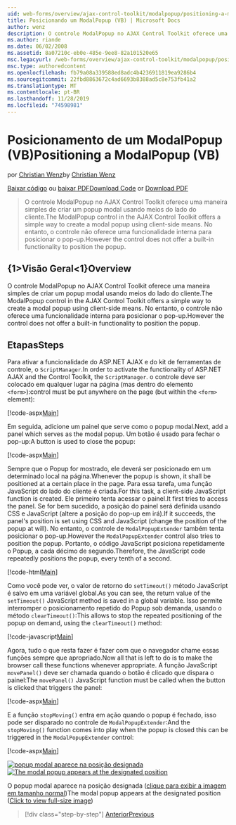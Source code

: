 ```yaml
---
uid: web-forms/overview/ajax-control-toolkit/modalpopup/positioning-a-modalpopup-vb
title: Posicionando um ModalPopup (VB) | Microsoft Docs
author: wenz
description: O controle ModalPopup no AJAX Control Toolkit oferece uma maneira simples de criar um popup modal usando meios do lado do cliente. No entanto, o controle não oferece um...
ms.author: riande
ms.date: 06/02/2008
ms.assetid: 8a07210c-eb0e-485e-9ee8-82a101520e65
msc.legacyurl: /web-forms/overview/ajax-control-toolkit/modalpopup/positioning-a-modalpopup-vb
msc.type: authoredcontent
ms.openlocfilehash: fb79a08a339588ed8adc4b4236911819ea9286b4
ms.sourcegitcommit: 22fbd8863672c4ad6693b8388ad5c8e753fb41a2
ms.translationtype: MT
ms.contentlocale: pt-BR
ms.lasthandoff: 11/28/2019
ms.locfileid: "74598981"
---
```

# <a name="positioning-a-modalpopup-vb"></a><span data-ttu-id="698a4-104">Posicionamento de um ModalPopup (VB)</span><span class="sxs-lookup"><span data-stu-id="698a4-104">Positioning a ModalPopup (VB)</span></span>

<span data-ttu-id="698a4-105">por [Christian Wenz](https://github.com/wenz)</span><span class="sxs-lookup"><span data-stu-id="698a4-105">by [Christian Wenz](https://github.com/wenz)</span></span>

<span data-ttu-id="698a4-106">[Baixar código](https://download.microsoft.com/download/2/4/0/24052038-f942-4336-905b-b60ae56f0dd5/ModalPopup4.vb.zip) ou [baixar PDF](https://download.microsoft.com/download/b/6/a/b6ae89ee-df69-4c87-9bfb-ad1eb2b23373/modalpopup4VB.pdf)</span><span class="sxs-lookup"><span data-stu-id="698a4-106">[Download Code](https://download.microsoft.com/download/2/4/0/24052038-f942-4336-905b-b60ae56f0dd5/ModalPopup4.vb.zip) or [Download PDF](https://download.microsoft.com/download/b/6/a/b6ae89ee-df69-4c87-9bfb-ad1eb2b23373/modalpopup4VB.pdf)</span></span>

> <span data-ttu-id="698a4-107">O controle ModalPopup no AJAX Control Toolkit oferece uma maneira simples de criar um popup modal usando meios do lado do cliente.</span><span class="sxs-lookup"><span data-stu-id="698a4-107">The ModalPopup control in the AJAX Control Toolkit offers a simple way to create a modal popup using client-side means.</span></span> <span data-ttu-id="698a4-108">No entanto, o controle não oferece uma funcionalidade interna para posicionar o pop-up.</span><span class="sxs-lookup"><span data-stu-id="698a4-108">However the control does not offer a built-in functionality to position the popup.</span></span>

## <a name="overview"></a><span data-ttu-id="698a4-109">{1&gt;Visão Geral&lt;1}</span><span class="sxs-lookup"><span data-stu-id="698a4-109">Overview</span></span>

<span data-ttu-id="698a4-110">O controle ModalPopup no AJAX Control Toolkit oferece uma maneira simples de criar um popup modal usando meios do lado do cliente.</span><span class="sxs-lookup"><span data-stu-id="698a4-110">The ModalPopup control in the AJAX Control Toolkit offers a simple way to create a modal popup using client-side means.</span></span> <span data-ttu-id="698a4-111">No entanto, o controle não oferece uma funcionalidade interna para posicionar o pop-up.</span><span class="sxs-lookup"><span data-stu-id="698a4-111">However the control does not offer a built-in functionality to position the popup.</span></span>

## <a name="steps"></a><span data-ttu-id="698a4-112">Etapas</span><span class="sxs-lookup"><span data-stu-id="698a4-112">Steps</span></span>

<span data-ttu-id="698a4-113">Para ativar a funcionalidade do ASP.NET AJAX e do kit de ferramentas de controle, o `ScriptManager`.</span><span class="sxs-lookup"><span data-stu-id="698a4-113">In order to activate the functionality of ASP.NET AJAX and the Control Toolkit, the `ScriptManager`.</span></span> <span data-ttu-id="698a4-114">o controle deve ser colocado em qualquer lugar na página (mas dentro do elemento `<form>`):</span><span class="sxs-lookup"><span data-stu-id="698a4-114">control must be put anywhere on the page (but within the `<form>` element):</span></span>

[!code-aspx[Main](positioning-a-modalpopup-vb/samples/sample1.aspx)]

<span data-ttu-id="698a4-115">Em seguida, adicione um painel que serve como o popup modal.</span><span class="sxs-lookup"><span data-stu-id="698a4-115">Next, add a panel which serves as the modal popup.</span></span> <span data-ttu-id="698a4-116">Um botão é usado para fechar o pop-up:</span><span class="sxs-lookup"><span data-stu-id="698a4-116">A button is used to close the popup:</span></span>

[!code-aspx[Main](positioning-a-modalpopup-vb/samples/sample2.aspx)]

<span data-ttu-id="698a4-117">Sempre que o Popup for mostrado, ele deverá ser posicionado em um determinado local na página.</span><span class="sxs-lookup"><span data-stu-id="698a4-117">Whenever the popup is shown, it shall be positioned at a certain place in the page.</span></span> <span data-ttu-id="698a4-118">Para essa tarefa, uma função JavaScript do lado do cliente é criada.</span><span class="sxs-lookup"><span data-stu-id="698a4-118">For this task, a client-side JavaScript function is created.</span></span> <span data-ttu-id="698a4-119">Ele primeiro tenta acessar o painel.</span><span class="sxs-lookup"><span data-stu-id="698a4-119">It first tries to access the panel.</span></span> <span data-ttu-id="698a4-120">Se for bem sucedido, a posição do painel será definida usando CSS e JavaScript (altere a posição do pop-up em irá).</span><span class="sxs-lookup"><span data-stu-id="698a4-120">If it succeeds, the panel's position is set using CSS and JavaScript (change the position of the popup at will).</span></span> <span data-ttu-id="698a4-121">No entanto, o controle de `ModalPopupExtender` também tenta posicionar o pop-up.</span><span class="sxs-lookup"><span data-stu-id="698a4-121">However the `ModalPopupExtender` control also tries to position the popup.</span></span> <span data-ttu-id="698a4-122">Portanto, o código JavaScript posiciona repetidamente o Popup, a cada décimo de segundo.</span><span class="sxs-lookup"><span data-stu-id="698a4-122">Therefore, the JavaScript code repeatedly positions the popup, every tenth of a second.</span></span>

[!code-html[Main](positioning-a-modalpopup-vb/samples/sample3.html)]

<span data-ttu-id="698a4-123">Como você pode ver, o valor de retorno do `setTimeout()` método JavaScript é salvo em uma variável global.</span><span class="sxs-lookup"><span data-stu-id="698a4-123">As you can see, the return value of the `setTimeout()` JavaScript method is saved in a global variable.</span></span> <span data-ttu-id="698a4-124">Isso permite interromper o posicionamento repetido do Popup sob demanda, usando o método `clearTimeout()`:</span><span class="sxs-lookup"><span data-stu-id="698a4-124">This allows to stop the repeated positioning of the popup on demand, using the `clearTimeout()` method:</span></span>

[!code-javascript[Main](positioning-a-modalpopup-vb/samples/sample4.js)]

<span data-ttu-id="698a4-125">Agora, tudo o que resta fazer é fazer com que o navegador chame essas funções sempre que apropriado.</span><span class="sxs-lookup"><span data-stu-id="698a4-125">Now all that is left to do is to make the browser call these functions whenever appropriate.</span></span> <span data-ttu-id="698a4-126">A função JavaScript `movePanel()` deve ser chamada quando o botão é clicado que dispara o painel:</span><span class="sxs-lookup"><span data-stu-id="698a4-126">The `movePanel()` JavaScript function must be called when the button is clicked that triggers the panel:</span></span>

[!code-aspx[Main](positioning-a-modalpopup-vb/samples/sample5.aspx)]

<span data-ttu-id="698a4-127">E a função `stopMoving()` entra em ação quando o popup é fechado, isso pode ser disparado no controle de `ModalPopupExtender`:</span><span class="sxs-lookup"><span data-stu-id="698a4-127">And the `stopMoving()` function comes into play when the popup is closed this can be triggered in the `ModalPopupExtender` control:</span></span>

[!code-aspx[Main](positioning-a-modalpopup-vb/samples/sample6.aspx)]

<span data-ttu-id="698a4-128">[![popup modal aparece na posição designada](positioning-a-modalpopup-vb/_static/image2.png)](positioning-a-modalpopup-vb/_static/image1.png)</span><span class="sxs-lookup"><span data-stu-id="698a4-128">[![The modal popup appears at the designated position](positioning-a-modalpopup-vb/_static/image2.png)](positioning-a-modalpopup-vb/_static/image1.png)</span></span>

<span data-ttu-id="698a4-129">O popup modal aparece na posição designada ([clique para exibir a imagem em tamanho normal](positioning-a-modalpopup-vb/_static/image3.png))</span><span class="sxs-lookup"><span data-stu-id="698a4-129">The modal popup appears at the designated position ([Click to view full-size image](positioning-a-modalpopup-vb/_static/image3.png))</span></span>

> [!div class="step-by-step"]
> [<span data-ttu-id="698a4-130">Anterior</span><span class="sxs-lookup"><span data-stu-id="698a4-130">Previous</span></span>](handling-postbacks-from-a-modalpopup-vb.md)
